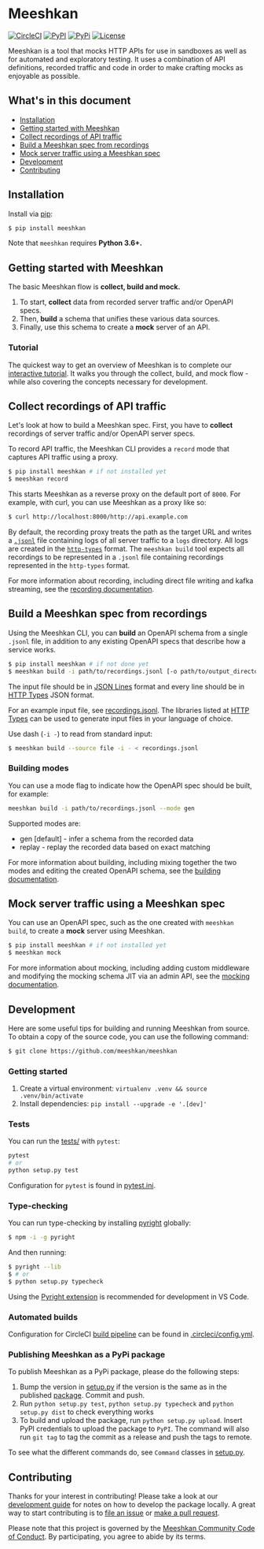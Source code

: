 # Meeshkan

[![CircleCI](https://circleci.com/gh/meeshkan/meeshkan.svg?style=shield)](https://circleci.com/gh/meeshkan/meeshkan)
[![PyPI](https://img.shields.io/pypi/dm/meeshkan.svg)](https://pypi.org/project/meeshkan/)
[![PyPi](https://img.shields.io/pypi/pyversions/meeshkan)](https://pypi.org/project/meeshkan/)
[![License](https://img.shields.io/pypi/l/meeshkan)](LICENSE)

Meeshkan is a tool that mocks HTTP APIs for use in sandboxes as well as for automated and exploratory testing. It uses a combination of API definitions, recorded traffic and code in order to make crafting mocks as enjoyable as possible.


## What's in this document

- [Installation](#installation)
- [Getting started with Meeshkan](#getting-started-with-meeshkan)
- [Collect recordings of API traffic](#collect-recordings-of-api-traffic)
- [Build a Meeshkan spec from recordings](#build-a-meeshkan-spec-from-recordings)
- [Mock server traffic using a Meeshkan spec](#mock-server-traffic-using-a-meeshkan-spec)
- [Development](#development)
- [Contributing](#contributing)

## Installation

Install via [pip](https://pip.pypa.io/en/stable/installing/):

```bash
$ pip install meeshkan
```

Note that `meeshkan` requires **Python 3.6+.**

## Getting started with Meeshkan

The basic Meeshkan flow is **collect, build and mock.**
1. To start, **collect** data from recorded server traffic and/or OpenAPI specs.
1. Then, **build** a schema that unifies these various data sources.
1. Finally, use this schema to create a **mock** server of an API.

### Tutorial

The quickest way to get an overview of Meeshkan is to complete our [interactive tutorial](https://github.com/meeshkan/meeshkan-tutorial). It walks you through the collect, build, and mock flow - while also covering the concepts necessary for development.

## Collect recordings of API traffic

Let's look at how to build a Meeshkan spec. First, you have to **collect** recordings of server traffic and/or OpenAPI server specs.

To record API traffic, the Meeshkan CLI provides a `record` mode that captures API traffic using a proxy.

```bash
$ pip install meeshkan # if not installed yet
$ meeshkan record
```

This starts Meeshkan as a reverse proxy on the default port of `8000`.  For example, with curl, you can use Meeshkan as a proxy like so:

```bash
$ curl http://localhost:8000/http://api.example.com
```

By default, the recording proxy treats the path as the target URL and writes a [`.jsonl`](https://jsonlines.org) file containing logs of all server traffic to a `logs` directory.  All logs are created in the [`http-types`](https://github.com/meeshkan/http-types) format.  The `meeshkan build` tool expects all recordings to be represented in a `.jsonl` file containing recordings represented in the `http-types` format.

For more information about recording, including direct file writing and kafka streaming, see the [recording documentation](./guides/RECORD.md).

## Build a Meeshkan spec from recordings

Using the Meeshkan CLI, you can **build** an OpenAPI schema from a single `.jsonl` file, in addition to any existing OpenAPI specs that describe how a service works.

```bash
$ pip install meeshkan # if not done yet
$ meeshkan build -i path/to/recordings.jsonl [-o path/to/output_directory]
```

The input file should be in [JSON Lines](http://jsonlines.org/) format and every line should be in [HTTP Types](https://meeshkan.github.io/http-types/) JSON format. 

For an example input file, see [recordings.jsonl](https://github.com/Meeshkan/meeshkan/blob/master/resources/recordings.jsonl). The libraries listed at [HTTP Types](https://meeshkan.github.io/http-types/) can be used to generate input files in your language of choice.

Use dash (`-i -`) to read from standard input:

```bash
$ meeshkan build --source file -i - < recordings.jsonl
```
### Building modes
You can use a mode flag to indicate how the OpenAPI spec should be built, for example:

```bash
meeshkan build -i path/to/recordings.jsonl --mode gen
```

Supported modes are:
* gen [default] - infer a schema from the recorded data
* replay - replay the recorded data based on exact matching

For more information about building, including mixing together the two modes and editing the created OpenAPI schema, see the [building documentation](./guides/BUILD.md).

## Mock server traffic using a Meeshkan spec

You can use an OpenAPI spec, such as the one created with `meeshkan build`, to create a **mock** server using Meeshkan.

```bash
$ pip install meeshkan # if not installed yet
$ meeshkan mock
```

For more information about mocking, including adding custom middleware and modifying the mocking schema JIT via an admin API, see the [mocking documentation](./guides/MOCK.md).

## Development

Here are some useful tips for building and running Meeshkan from source. To obtain a copy of the source code, you can use the following command:

```bash
$ git clone https://github.com/meeshkan/meeshkan
```

### Getting started

1. Create a virtual environment: `virtualenv .venv && source .venv/bin/activate`
1. Install dependencies: `pip install --upgrade -e '.[dev]'`

### Tests

You can run the  [tests/](https://github.com/Meeshkan/meeshkan/tree/master/tests/) with `pytest`:

```bash
pytest
# or
python setup.py test
```

Configuration for `pytest` is found in [pytest.ini](https://github.com/Meeshkan/meeshkan/tree/master/pytest.ini).

### Type-checking

You can run type-checking by installing [pyright](https://github.com/microsoft/pyright) globally:

```bash
$ npm -i -g pyright
```

And then running:

```bash
$ pyright --lib
$ # or
$ python setup.py typecheck
```

Using the [Pyright extension](https://marketplace.visualstudio.com/items?itemName=ms-pyright.pyright) is recommended for development in VS Code.

### Automated builds

Configuration for CircleCI [build pipeline](https://app.circleci.com/github/Meeshkan/meeshkan/pipelines) can be found in [.circleci/config.yml](https://github.com/Meeshkan/meeshkan/tree/master/.circleci/config.yml).

### Publishing Meeshkan as a PyPi package

To publish Meeshkan as a PyPi package, please do the following steps:

1. Bump the version in [setup.py](https://github.com/Meeshkan/meeshkan/tree/master/setup.py) if the version is the same as in the published [package](https://pypi.org/project/meeshkan/). Commit and push.
1. Run `python setup.py test`, `python setup.py typecheck` and `python setup.py dist` to check everything works
1. To build and upload the package, run `python setup.py upload`. Insert PyPI credentials to upload the package to `PyPI`. The command will also run `git tag` to tag the commit as a release and push the tags to remote.

To see what the different commands do, see `Command` classes in [setup.py](https://github.com/Meeshkan/meeshkan/tree/master/setup.py).

## Contributing

Thanks for your interest in contributing! Please take a look at our [development guide](#development) for notes on how to develop the package locally.  A great way to start contributing is to [file an issue](https://github.com/meeshkan/meeshkan/issue) or [make a pull request](https://github.com/meeshkan/meeshkan/pulls).

Please note that this project is governed by the [Meeshkan Community Code of Conduct](https://github.com/Meeshkan/code-of-conduct). By participating, you agree to abide by its terms.
